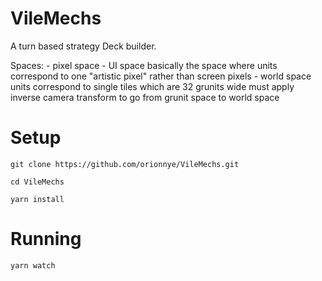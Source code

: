 # VileMechs
A turn based strategy Deck builder.

Spaces:
    - pixel space
    - UI space
        basically the space where units correspond to one "artistic pixel" rather than screen pixels
    - world space
        units correspond to single tiles which are 32 grunits wide
        must apply inverse camera transform to go from grunit space to world space


# Setup

   ```git clone https://github.com/orionnye/VileMechs.git```
   
   ```cd VileMechs```
   
   ```yarn install```
   
# Running
   
   ```yarn watch```
